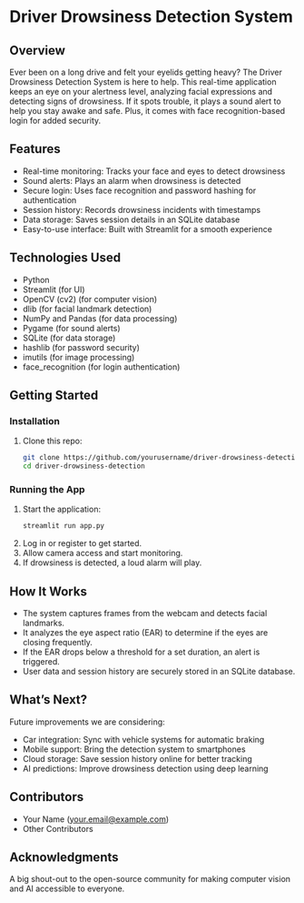 # Driver Drowsiness Detection System

## Overview
Ever been on a long drive and felt your eyelids getting heavy? The Driver Drowsiness Detection System is here to help. This real-time application keeps an eye on your alertness level, analyzing facial expressions and detecting signs of drowsiness. If it spots trouble, it plays a sound alert to help you stay awake and safe. Plus, it comes with face recognition-based login for added security.

## Features
- Real-time monitoring: Tracks your face and eyes to detect drowsiness
- Sound alerts: Plays an alarm when drowsiness is detected
- Secure login: Uses face recognition and password hashing for authentication
- Session history: Records drowsiness incidents with timestamps
- Data storage: Saves session details in an SQLite database
- Easy-to-use interface: Built with Streamlit for a smooth experience

## Technologies Used
- Python
- Streamlit (for UI)
- OpenCV (cv2) (for computer vision)
- dlib (for facial landmark detection)
- NumPy and Pandas (for data processing)
- Pygame (for sound alerts)
- SQLite (for data storage)
- hashlib (for password security)
- imutils (for image processing)
- face_recognition (for login authentication)

## Getting Started
### Installation
1. Clone this repo:
   ```bash
   git clone https://github.com/yourusername/driver-drowsiness-detection.git
   cd driver-drowsiness-detection
   ```
### Running the App
1. Start the application:
   ```bash
   streamlit run app.py
   ```
2. Log in or register to get started.
3. Allow camera access and start monitoring.
4. If drowsiness is detected, a loud alarm will play.
   
## How It Works
- The system captures frames from the webcam and detects facial landmarks.
- It analyzes the eye aspect ratio (EAR) to determine if the eyes are closing frequently.
- If the EAR drops below a threshold for a set duration, an alert is triggered.
- User data and session history are securely stored in an SQLite database.

## What’s Next?
Future improvements we are considering:
- Car integration: Sync with vehicle systems for automatic braking
- Mobile support: Bring the detection system to smartphones
- Cloud storage: Save session history online for better tracking
- AI predictions: Improve drowsiness detection using deep learning

## Contributors
- Your Name (your.email@example.com)
- Other Contributors

## Acknowledgments
A big shout-out to the open-source community for making computer vision and AI accessible to everyone.

